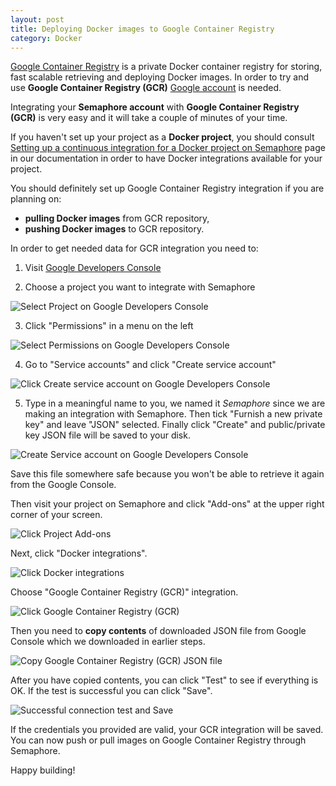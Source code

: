 ```yaml
---
layout: post
title: Deploying Docker images to Google Container Registry
category: Docker
---
```


[Google Container Registry](https://cloud.google.com/container-registry/) is
a private Docker container registry for storing, fast scalable retrieving
and deploying Docker images. In order to try and use **Google Container
Registry (GCR)** [Google account](https://accounts.google.com/signup) is
needed.

Integrating your **Semaphore account** with **Google Container Registry (GCR)**
is very easy and it will take a couple of minutes of your time.

If you haven't set up your project as a **Docker project**, you should consult
[Setting up a continuous integration for a Docker project on Semaphore](/docs/docker/setting-up-continuous-integration-for-docker-project.html)
page in our documentation in order to have Docker integrations available for
your project.

You should definitely set up Google Container Registry integration if you
are planning on:

  - **pulling Docker images** from GCR repository,
  - **pushing Docker images** to GCR repository.

In order to get needed data for GCR integration you need to:

  1. Visit [Google Developers Console](https://console.developers.google.com/)

  2. Choose a project you want to integrate with Semaphore

  <img src="/docs/assets/img/docker/deploying-docker-images-to-google-container-registry/select-project.png" class="img-responsive img-bordered" alt="Select Project on Google Developers Console">

  3. Click "Permissions" in a menu on the left

  <img src="/docs/assets/img/docker/deploying-docker-images-to-google-container-registry/select-permissions.png" class="img-responsive img-bordered" alt="Select Permissions on Google Developers Console">

  4. Go to "Service accounts" and click "Create service account"

  <img src="/docs/assets/img/docker/deploying-docker-images-to-google-container-registry/click-create-service-account.png" class="img-responsive img-bordered" alt="Click Create service account on Google Developers Console">

  5. Type in a meaningful name to you, we named it _Semaphore_ since we are making
  an integration with Semaphore. Then tick "Furnish a new private key" and
  leave "JSON" selected. Finally click "Create" and public/private key JSON
  file will be saved to your disk.

  <img src="/docs/assets/img/docker/deploying-docker-images-to-google-container-registry/create-service-account.png" class="img-responsive img-bordered" alt="Create Service account on Google Developers Console">

Save this file somewhere safe because you won't be able to retrieve it again from
the Google Console.

Then visit your project on Semaphore and click "Add-ons" at the upper right
corner of your screen.

<img src="" class="img-responsive img-bordered" alt="Click Project Add-ons">

Next, click "Docker integrations".

<img src="" class="img-responsive img-bordered" alt="Click Docker integrations">

Choose "Google Container Registry (GCR)" integration.

<img src="" class="img-responsive img-bordered" alt="Click Google Container Registry (GCR)">

Then you need to **copy contents** of downloaded JSON file from Google Console
which we downloaded in earlier steps.

<img src="" class="img-responsive img-bordered" alt="Copy Google Container Registry (GCR) JSON file">

After you have copied contents, you can click "Test" to see if everything is
OK. If the test is successful you can click "Save".

<img src="" class="img-responsive img-bordered" alt="Successful connection test and Save">

If the credentials you provided are valid, your GCR integration will be
saved. You can now push or pull images on Google Container Registry through
Semaphore.

Happy building!
